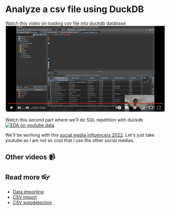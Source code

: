 # Analyze a csv file using DuckDB

Watch this video on loading csv file into duckdb database
[![loading csv file into duckdb database](https://github.com/kokchun/assets/blob/main/oop_advanced/load_csv_duckdb.png?raw=true)](https://youtu.be/BQhLyP6sqC8)

Watch this second part where we'll do SQL repetition with duckdb
[![EDA on youtube data]()]()


We'll be working with this [social media influencers 2022](https://www.kaggle.com/datasets/ramjasmaurya/top-1000-social-media-channels). Let's just take youtube as I am not so cool that I use the other social medias. 

## Other videos :video_camera:

## Read more :eyeglasses:

- [Data importing](https://duckdb.org/docs/data/overview)
- [CSV import](https://duckdb.org/docs/data/csv/overview)
- [CSV autodetection](https://duckdb.org/docs/data/csv/auto_detection)